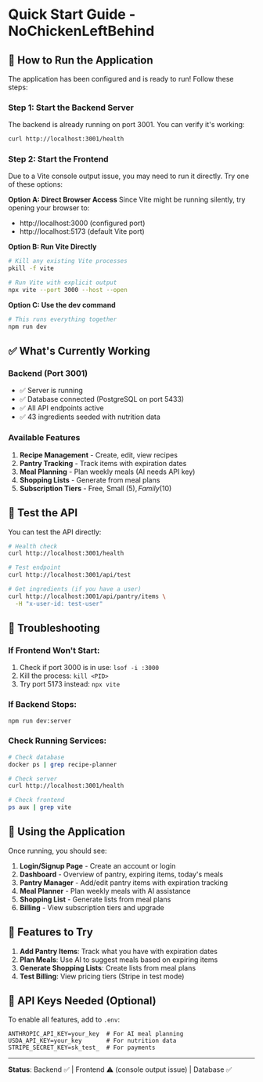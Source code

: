 # Quick Start Guide - NoChickenLeftBehind

## 🚀 How to Run the Application

The application has been configured and is ready to run! Follow these steps:

### Step 1: Start the Backend Server
The backend is already running on port 3001. You can verify it's working:
```bash
curl http://localhost:3001/health
```

### Step 2: Start the Frontend
Due to a Vite console output issue, you may need to run it directly. Try one of these options:

**Option A: Direct Browser Access**
Since Vite might be running silently, try opening your browser to:
- http://localhost:3000 (configured port)
- http://localhost:5173 (default Vite port)

**Option B: Run Vite Directly**
```bash
# Kill any existing Vite processes
pkill -f vite

# Run Vite with explicit output
npx vite --port 3000 --host --open
```

**Option C: Use the dev command**
```bash
# This runs everything together
npm run dev
```

## ✅ What's Currently Working

### Backend (Port 3001)
- ✅ Server is running
- ✅ Database connected (PostgreSQL on port 5433)
- ✅ All API endpoints active
- ✅ 43 ingredients seeded with nutrition data

### Available Features
1. **Recipe Management** - Create, edit, view recipes
2. **Pantry Tracking** - Track items with expiration dates
3. **Meal Planning** - Plan weekly meals (AI needs API key)
4. **Shopping Lists** - Generate from meal plans
5. **Subscription Tiers** - Free, Small ($5), Family ($10)

## 🧪 Test the API

You can test the API directly:

```bash
# Health check
curl http://localhost:3001/health

# Test endpoint
curl http://localhost:3001/api/test

# Get ingredients (if you have a user)
curl http://localhost:3001/api/pantry/items \
  -H "x-user-id: test-user"
```

## 🔧 Troubleshooting

### If Frontend Won't Start:
1. Check if port 3000 is in use: `lsof -i :3000`
2. Kill the process: `kill <PID>`
3. Try port 5173 instead: `npx vite`

### If Backend Stops:
```bash
npm run dev:server
```

### Check Running Services:
```bash
# Check database
docker ps | grep recipe-planner

# Check server
curl http://localhost:3001/health

# Check frontend
ps aux | grep vite
```

## 📱 Using the Application

Once running, you should see:
1. **Login/Signup Page** - Create an account or login
2. **Dashboard** - Overview of pantry, expiring items, today's meals
3. **Pantry Manager** - Add/edit pantry items with expiration tracking
4. **Meal Planner** - Plan weekly meals with AI assistance
5. **Shopping List** - Generate lists from meal plans
6. **Billing** - View subscription tiers and upgrade

## 🎯 Features to Try

1. **Add Pantry Items**: Track what you have with expiration dates
2. **Plan Meals**: Use AI to suggest meals based on expiring items
3. **Generate Shopping Lists**: Create lists from meal plans
4. **Test Billing**: View pricing tiers (Stripe in test mode)

## 🔑 API Keys Needed (Optional)

To enable all features, add to `.env`:
```env
ANTHROPIC_API_KEY=your_key  # For AI meal planning
USDA_API_KEY=your_key       # For nutrition data
STRIPE_SECRET_KEY=sk_test_  # For payments
```

---

**Status**: Backend ✅ | Frontend ⚠️ (console output issue) | Database ✅